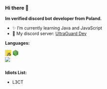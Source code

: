 ### Hi there 👋

**Im verified discord bot developer from Poland.**

- ✨ I’m currently learning Java and JavaScript
- 🧻 My discord server: [UltraGuard Dev](https://discord.gg/qXPG2hAxPY)


**Languages:**  

<code><img height="20" src="https://raw.githubusercontent.com/github/explore/80688e429a7d4ef2fca1e82350fe8e3517d3494d/topics/javascript/javascript.png"></code>
<code><img height="20" src="https://raw.githubusercontent.com/github/explore/80688e429a7d4ef2fca1e82350fe8e3517d3494d/topics/nodejs/nodejs.png"></code>  
<code><img height="20" src="https://upload.wikimedia.org/wikipedia/commons/thumb/c/c3/Python-logo-notext.svg/1200px-Python-logo-notext.svg.png"></code> 

### 

**Idiots List:**

- L3CT
